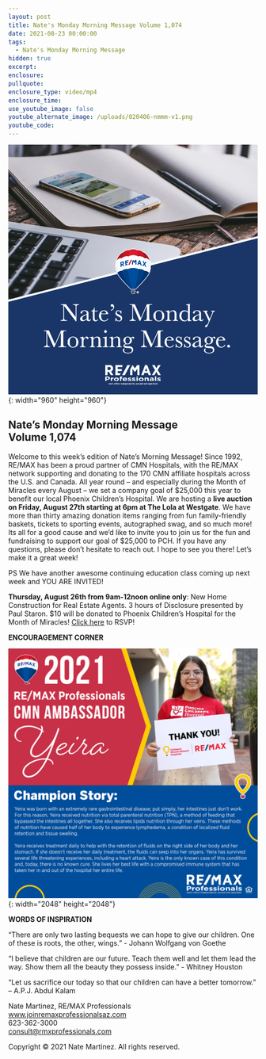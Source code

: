 ```yaml
---
layout: post
title: Nate's Monday Morning Message Volume 1,074
date: 2021-08-23 00:00:00
tags:
  - Nate's Monday Morning Message
hidden: true
excerpt:
enclosure:
pullquote:
enclosure_type: video/mp4
enclosure_time:
use_youtube_image: false
youtube_alternate_image: /uploads/020406-nmmm-v1.png
youtube_code:
---
```

![](/uploads/020406-nmmm-v1-1.png){: width="960" height="960"}

## **Nate’s Monday Morning Message<br>Volume 1,074**

Welcome to this week’s edition of Nate’s Morning Message\! Since 1992, RE/MAX has been a proud partner of CMN Hospitals, with the RE/MAX network supporting and donating to the 170 CMN affiliate hospitals across the U.S. and Canada. All year round – and especially during the Month of Miracles every August – we set a company goal of $25,000 this year to benefit our local Phoenix Children’s Hospital. We are hosting a **live auction on Friday, August 27th starting at 6pm at The Lola at Westgate**. We have more than thirty amazing donation items ranging from fun family-friendly baskets, tickets to sporting events, autographed swag, and so much more\! Its all for a good cause and we’d like to invite you to join us for the fun and fundraising to support our goal of $25,000 to PCH. If you have any questions, please don’t hesitate to reach out. I hope to see you there\! Let’s make it a great week\!

PS We have another awesome continuing education class coming up next week and YOU ARE INVITED\!

**Thursday, August 26th from 9am-12noon online only**\: New Home Construction for Real Estate Agents. 3 hours of Disclosure presented by Paul Staron. $10 will be donated to Phoenix Children’s Hospital for the Month of Miracles\! [Click here](https://www.facebook.com/events/808267133165679?active_tab=about) to RSVP\!

**ENCOURAGEMENT CORNER**

![](/2021-cmn-ambassador-v1.png){: width="2048" height="2048"}

**WORDS OF INSPIRATION**

“There are only two lasting bequests we can hope to give our children. One of these is roots, the other, wings.” - Johann Wolfgang von Goethe

“I believe that children are our future. Teach them well and let them lead the way. Show them all the beauty they possess inside.” - Whitney Houston

“Let us sacrifice our today so that our children can have a better tomorrow.” – A.P.J. Abdul Kalam

Nate Martinez, RE/MAX Professionals<br>www.joinremaxprofessionalsaz.com<br>623-362-3000<br>consult@rmxprofessionals.com

Copyright &copy; 2021 Nate Martinez. All rights reserved.
